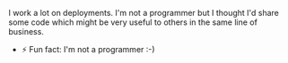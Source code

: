 I work a lot on deployments.
I'm not a programmer but I thought I'd share some code which might be very useful to others in the same line of business.

- ⚡ Fun fact: I'm not a programmer :-)

<!---
niklassjoberg/niklassjoberg is a ✨ special ✨ repository because its `README.md` (this file) appears on your GitHub profile.
You can click the Preview link to take a look at your changes.
--->
